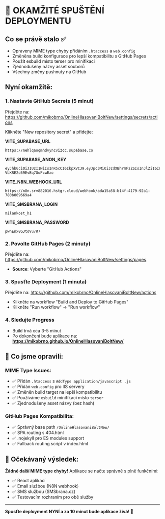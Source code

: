 # 🚀 OKAMŽITÉ SPUŠTĚNÍ DEPLOYMENTU

## Co se právě stalo ✅
- Opraveny MIME type chyby přidáním `.htaccess` a `web.config`
- Změněna build konfigurace pro lepší kompatibilitu s GitHub Pages
- Použit esbuild místo terser pro minifikaci
- Zjednodušeny názvy asset souborů
- Všechny změny pushnuty na GitHub

## Nyní okamžitě:

### 1. Nastavte GitHub Secrets (5 minut)
Přejděte na: https://github.com/mikobrno/OnlineHlasovaniBoltNew/settings/secrets/actions

Klikněte "New repository secret" a přidejte:

**VITE_SUPABASE_URL**
```
https://nehlqaoqmhdvyncvizcc.supabase.co
```

**VITE_SUPABASE_ANON_KEY**
```
eyJhbGciOiJIUzI1NiIsInR5cCI6IkpXVCJ9.eyJpc3MiOiJzdXBhYmFzZSIsInJlZiI6Im5laGxxYW9xbWhkdnluY3ZpemNjIiwicm9sZSI6ImFub24iLCJpYXQiOjE3NTQwNzY1OTEsImV4cCI6MjA2OTY1MjU5MX0.poCWT_JCWnP5t0FvQjk3-VLKRE2o59EvBq7GoPcwRao
```

**VITE_N8N_WEBHOOK_URL**
```
https://n8n.srv882016.hstgr.cloud/webhook/ada15a58-b14f-4179-92a1-780b009669a4
```

**VITE_SMSBRANA_LOGIN**
```
milankost_h1
```

**VITE_SMSBRANA_PASSWORD**
```
pwnEnx8GJtoVu7R7
```

### 2. Povolte GitHub Pages (2 minuty)
Přejděte na: https://github.com/mikobrno/OnlineHlasovaniBoltNew/settings/pages

- **Source**: Vyberte "GitHub Actions"

### 3. Spusťte Deployment (1 minuta)
Přejděte na: https://github.com/mikobrno/OnlineHlasovaniBoltNew/actions

- Klikněte na workflow "Build and Deploy to GitHub Pages"
- Klikněte "Run workflow" → "Run workflow"

### 4. Sledujte Progress
- Build trvá cca 3-5 minut
- Po dokončení bude aplikace na: **https://mikobrno.github.io/OnlineHlasovaniBoltNew/**

## 🔧 Co jsme opravili:

### MIME Type Issues:
- ✅ Přidán `.htaccess` s `AddType application/javascript .js`
- ✅ Přidán `web.config` pro IIS servery
- ✅ Změněn build target na lepší kompatibilitu
- ✅ Používáme `esbuild` minifikaci místo `terser`
- ✅ Zjednodušeny asset názvy (bez hash)

### GitHub Pages Kompatibilita:
- ✅ Správný base path `/OnlineHlasovaniBoltNew/`
- ✅ SPA routing s 404.html
- ✅ .nojekyll pro ES modules support
- ✅ Fallback routing script v index.html

## 🎯 Očekávaný výsledek:
**Žádné další MIME type chyby!** Aplikace se načte správně s plně funkčními:
- ✅ React aplikací
- ✅ Email službou (N8N webhook)
- ✅ SMS službou (SMSbrana.cz)
- ✅ Testovacím rozhraním pro obě služby

---
**Spusťte deployment NYNÍ a za 10 minut bude aplikace živá! 🚀**

